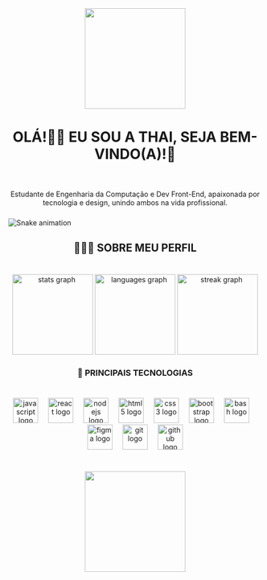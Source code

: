 <div align="center">
  <img height="200" src="https://capsule-render.vercel.app/api?type=waving&height=130&color=9370DB"  />
</div>

###

<h1 align="center">OLÁ!👋🏼 EU SOU A THAI, SEJA BEM-VINDO(A)!💜</h1>

###

<br clear="both">

<p align="center">Estudante de Engenharia da Computação e Dev Front-End, apaixonada por tecnologia e design, unindo ambos na vida profissional.</p>

###

<img src="https://raw.githubusercontent.com/ThailanySantos/ThailanySantos/output/snake.svg" alt="Snake animation" />

###

<h2 align="center">👩🏽‍💻 SOBRE MEU PERFIL</h2>

###

<br clear="both">

<div align="center">
  <img src="https://github-readme-stats.vercel.app/api?username=ThailanySantos&hide_title=true&hide_rank=true&show_icons=true&include_all_commits=true&count_private=true&disable_animations=false&theme=rose_pine&locale=pt-br&hide_border=false&order=1" height="160" alt="stats graph"  />
  <img src="https://github-readme-stats.vercel.app/api/top-langs?username=ThailanySantos&locale=pt-br&hide_title=false&layout=compact&card_width=320&langs_count=4&theme=rose_pine&hide_border=false&order=2" height="160" alt="languages graph"  />
  <img src="https://streak-stats.demolab.com?user=ThailanySantos&locale=pt-br&mode=weekly&theme=rose_pine&hide_border=false&border_radius=5&order=3" height="160" alt="streak graph"  />
</div>

###

<h3 align="center">🌟 PRINCIPAIS TECNOLOGIAS</h3>

###

<br clear="both">

<div align="center">
  <img src="https://cdn.jsdelivr.net/gh/devicons/devicon/icons/javascript/javascript-original.svg" height="50" alt="javascript logo"  />
  <img width="12" />
  <img src="https://cdn.jsdelivr.net/gh/devicons/devicon/icons/react/react-original.svg" height="50" alt="react logo"  />
  <img width="12" />
  <img src="https://cdn.jsdelivr.net/gh/devicons/devicon/icons/nodejs/nodejs-original.svg" height="50" alt="nodejs logo"  />
  <img width="12" />
  <img src="https://cdn.jsdelivr.net/gh/devicons/devicon/icons/html5/html5-original.svg" height="50" alt="html5 logo"  />
  <img width="12" />
  <img src="https://cdn.jsdelivr.net/gh/devicons/devicon/icons/css3/css3-original.svg" height="50" alt="css3 logo"  />
  <img width="12" />
  <img src="https://cdn.jsdelivr.net/gh/devicons/devicon/icons/bootstrap/bootstrap-original.svg" height="50" alt="bootstrap logo"  />
  <img width="12" />
  <img src="https://cdn.jsdelivr.net/gh/devicons/devicon/icons/bash/bash-original.svg" height="50" alt="bash logo"  />
  <img width="12" />
  <img src="https://cdn.jsdelivr.net/gh/devicons/devicon/icons/figma/figma-original.svg" height="50" alt="figma logo"  />
  <img width="12" />
  <img src="https://cdn.jsdelivr.net/gh/devicons/devicon/icons/git/git-original.svg" height="50" alt="git logo"  />
  <img width="12" />
  <img src="https://cdn.jsdelivr.net/gh/devicons/devicon/icons/github/github-original.svg" height="50" alt="github logo"  />
</div>

###

<br clear="both">

<div align="center">
  <img height="200" src="https://capsule-render.vercel.app/api?type=waving&height=130&color=9370DB&section=footer"  />
</div>

###
